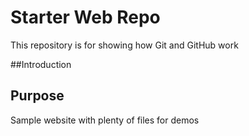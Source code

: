 # Starter Web Repo

This repository is for showing how Git and GitHub work

##Introduction

## Purpose

Sample website with plenty of files for demos